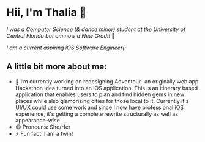 # Hii, I'm Thalia 🐳

*I was a Computer Science (& dance minor) student at the University of Central Florida but am now a New Grad!!* 🥳

*I am a current aspiring iOS Software Engineer(:*

## **A little bit more about me:**
- 🔭 I’m currently working on redesigning Adventour- an originally web app Hackathon idea turned into an iOS application. This is an itinerary based application that enables users to plan and find hidden gems in new places while also glamorizing cities for those local to it. Currently it's UI/UX could use some work and since I now have professional iOS experience, it's getting a complete rewrite structurally as well as appearance-wise
- 😄 Pronouns: She/Her
- ⚡ Fun fact: I am a twin! 

<!--
**ThaliaLa/ThaliaLa** is a ✨ _special_ ✨ repository because its `README.md` (this file) appears on your GitHub profile.

Here are some ideas to get you started:

- 🔭 I’m currently working on ...
- 🌱 I’m currently learning ...
- 👯 I’m looking to collaborate on ...
- 🤔 I’m looking for help with ...
- 💬 Ask me about ...
- 📫 How to reach me: ...
- 😄 Pronouns: ...
- ⚡ Fun fact: ...
-->
